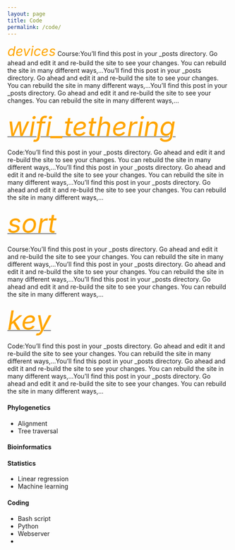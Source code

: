 ```yaml
---
layout: page
title: Code
permalink: /code/
---
```


<div class="container-fluid">
   <p><i class="material-icons" style="font-size:30px;color:orange;">devices</i> Course:You’ll find this post in your _posts directory. Go ahead and edit it and re-build the site to see your changes. You can rebuild the site in many different ways,...You’ll find this post in your _posts directory. Go ahead and edit it and re-build the site to see your changes. You can rebuild the site in many different ways,...You’ll find this post in your _posts directory. Go ahead and edit it and re-build the site to see your changes. You can rebuild the site in many different ways,...</p>   
</div>

<div class="container-fluid">
      <a href="https://teach.phylolab.net/course">
        <div class="text-center"><i class="material-icons" style="font-size:60px;color:orange;">wifi_tethering</i></div>
      </a>
      <p>Code:You’ll find this post in your _posts directory. Go ahead and edit it and re-build the site to see your changes. You can rebuild the site in many different ways,...You’ll find this post in your _posts directory. Go ahead and edit it and re-build the site to see your changes. You can rebuild the site in many different ways,...You’ll find this post in your _posts directory. Go ahead and edit it and re-build the site to see your changes. You can rebuild the site in many different ways,...</p>         
</div>

<div class="container-fluid">
      <a href="https://teach.phylolab.net/course">
        <div class="text-center"><i class="material-icons" style="font-size:60px;color:orange;">sort</i></div>
      </a>
      <p>Course:You’ll find this post in your _posts directory. Go ahead and edit it and re-build the site to see your changes. You can rebuild the site in many different ways,...You’ll find this post in your _posts directory. Go ahead and edit it and re-build the site to see your changes. You can rebuild the site in many different ways,...You’ll find this post in your _posts directory. Go ahead and edit it and re-build the site to see your changes. You can rebuild the site in many different ways,...</p>   
</div>
    
<div class="container-fluid">
      <a href="https://teach.phylolab.net/course">
        <div class="text-center"><i class="material-icons" style="font-size:60px;color:orange;">key</i></div>
      </a>
      <p>Code:You’ll find this post in your _posts directory. Go ahead and edit it and re-build the site to see your changes. You can rebuild the site in many different ways,...You’ll find this post in your _posts directory. Go ahead and edit it and re-build the site to see your changes. You can rebuild the site in many different ways,...You’ll find this post in your _posts directory. Go ahead and edit it and re-build the site to see your changes. You can rebuild the site in many different ways,...</p>         
</div>
  

#### Phylogenetics
- Alignment
- Tree traversal

#### Bioinformatics

#### Statistics
- Linear regression
- Machine learning

#### Coding
- Bash script
- Python
- Webserver
- 

